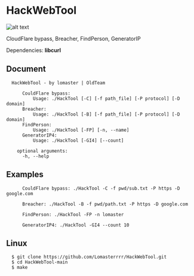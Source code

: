 # HackWebTool
![alt text](https://i.imgur.com/jZC8bvF.png)

CloudFlare bypass, Breacher, FindPerson, GeneratorIP

Dependencies: **libcurl**

## Document
```
  HackWebTool - by lomaster | OldTeam

      CouldFlare bypass:
          Usage: ./HackTool [-C] [-f path_file] [-P protocol] [-D domain]
      Breacher:
          Usage: ./HackTool [-B] [-f path_file] [-P protocol] [-D domain]
      FindPerson:
          Usage: ./HackTool [-FP] [-n, --name]
      GeneratorIP4:
          Usage: ./HackTool [-GI4] [--count]

    optional arguments:
      -h, --help 
```
## Examples
```
      CouldFlare bypass: ./HackTool -C -f pwd/sub.txt -P https -D google.com
          
      Breacher: ./HackTool -B -f pwd/path.txt -P https -D google.com
          
      FindPerson: ./HackTool -FP -n lomaster
          
      GeneratorIP4: ./HackTool -GI4 --count 10
```

## Linux
```
  $ git clone https://github.com/Lomasterrrr/HackWebTool.git
  $ cd HackWebTool-main
  $ make
```
